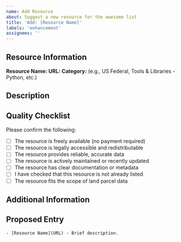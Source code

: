 ```yaml
---
name: Add Resource
about: Suggest a new resource for the awesome list
title: 'Add: [Resource Name]'
labels: 'enhancement'
assignees: ''
---
```


## Resource Information

**Resource Name:** 
**URL:** 
**Category:** (e.g., US Federal, Tools & Libraries - Python, etc.)

## Description
<!-- Provide a brief description of what this resource offers -->

## Quality Checklist
Please confirm the following:

- [ ] The resource is freely available (no payment required)
- [ ] The resource is legally accessible and redistributable
- [ ] The resource provides reliable, accurate data
- [ ] The resource is actively maintained or recently updated
- [ ] The resource has clear documentation or metadata
- [ ] I have checked that this resource is not already listed
- [ ] The resource fits the scope of land parcel data

## Additional Information
<!-- Any additional context or information about the resource -->

## Proposed Entry
<!-- Please provide the exact text you'd like to see added to the list -->
```
- [Resource Name](URL) - Brief description. 